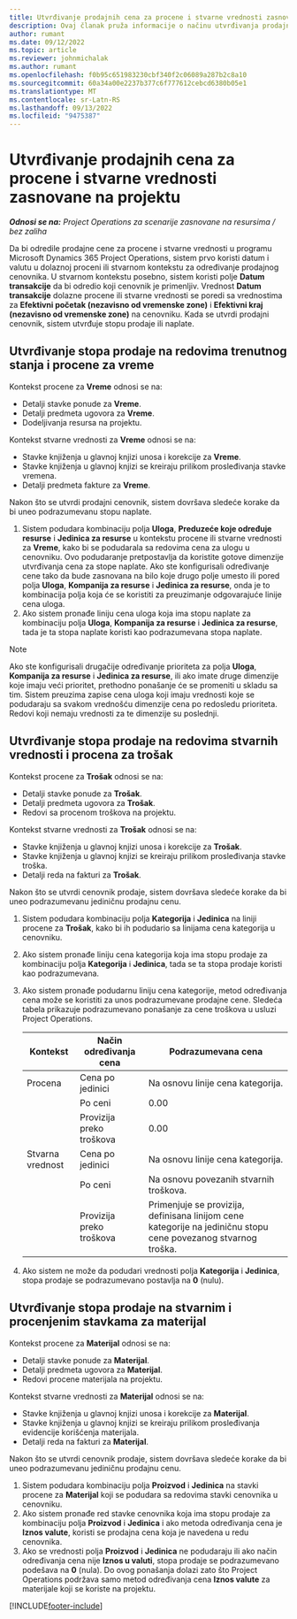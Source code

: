 ```yaml
---
title: Utvrđivanje prodajnih cena za procene i stvarne vrednosti zasnovane na projektu
description: Ovaj članak pruža informacije o načinu utvrđivanja prodajnih cena za procene zasnovane na projektu i stvarnih vrednosti.
author: rumant
ms.date: 09/12/2022
ms.topic: article
ms.reviewer: johnmichalak
ms.author: rumant
ms.openlocfilehash: f0b95c651983230cbf340f2c06089a287b2c8a10
ms.sourcegitcommit: 60a34a00e2237b377c6f777612cebcd6380b05e1
ms.translationtype: MT
ms.contentlocale: sr-Latn-RS
ms.lasthandoff: 09/13/2022
ms.locfileid: "9475387"
---
```

#  <a name="determine-sales-prices-for-project-based-estimates-and-actuals"></a>Utvrđivanje prodajnih cena za procene i stvarne vrednosti zasnovane na projektu

_**Odnosi se na:** Project Operations za scenarije zasnovane na resursima / bez zaliha_

Da bi odredile prodajne cene za procene i stvarne vrednosti u programu Microsoft Dynamics 365 Project Operations, sistem prvo koristi datum i valutu u dolaznoj proceni ili stvarnom kontekstu za određivanje prodajnog cenovnika. U stvarnom kontekstu posebno, sistem koristi polje **Datum transakcije** da bi odredio koji cenovnik je primenljiv. Vrednost **Datum transakcije** dolazne procene ili stvarne vrednosti se poredi sa vrednostima za **Efektivni početak (nezavisno od vremenske zone)** i **Efektivni kraj (nezavisno od vremenske zone)** na cenovniku. Kada se utvrdi prodajni cenovnik, sistem utvrđuje stopu prodaje ili naplate.

## <a name="determining-sales-rates-on-actual-and-estimate-lines-for-time"></a>Utvrđivanje stopa prodaje na redovima trenutnog stanja i procene za vreme

Kontekst procene za **Vreme** odnosi se na:

- Detalji stavke ponude za **Vreme**.
- Detalji predmeta ugovora za **Vreme**.
- Dodeljivanja resursa na projektu.

Kontekst stvarne vrednosti za **Vreme** odnosi se na:

- Stavke knjiženja u glavnoj knjizi unosa i korekcije za **Vreme**.
- Stavke knjiženja u glavnoj knjizi se kreiraju prilikom prosleđivanja stavke vremena.
- Detalji predmeta fakture za **Vreme**. 

Nakon što se utvrdi prodajni cenovnik, sistem dovršava sledeće korake da bi uneo podrazumevanu stopu naplate.

1. Sistem podudara kombinaciju polja **Uloga**, **Preduzeće koje određuje resurse** i **Jedinica za resurse** u kontekstu procene ili stvarne vrednosti za **Vreme**, kako bi se podudarala sa redovima cena za ulogu u cenovniku. Ovo podudaranje pretpostavlja da koristite gotove dimenzije utvrđivanja cena za stope naplate. Ako ste konfigurisali određivanje cene tako da bude zasnovana na bilo koje drugo polje umesto ili pored polja **Uloga**, **Kompanija za resurse** i **Jedinica za resurse**, onda je to kombinacija polja koja će se koristiti za preuzimanje odgovarajuće linije cena uloga.
1. Ako sistem pronađe liniju cena uloga koja ima stopu naplate za kombinaciju polja **Uloga**, **Kompanija za resurse** i **Jedinica za resurse**, tada je ta stopa naplate koristi kao podrazumevana stopa naplate.

> [!NOTE]
> Ako ste konfigurisali drugačije određivanje prioriteta za polja **Uloga**, **Kompanija za resurse** i **Jedinica za resurse**, ili ako imate druge dimenzije koje imaju veći prioritet, prethodno ponašanje će se promeniti u skladu sa tim. Sistem preuzima zapise cena uloga koji imaju vrednosti koje se podudaraju sa svakom vrednošću dimenzije cena po redosledu prioriteta. Redovi koji nemaju vrednosti za te dimenzije su poslednji.

## <a name="determining-sales-rates-on-actual-and-estimate-lines-for-expense"></a>Utvrđivanje stopa prodaje na redovima stvarnih vrednosti i procena za trošak

Kontekst procene za **Trošak** odnosi se na:

- Detalji stavke ponude za **Trošak**.
- Detalji predmeta ugovora za **Trošak**.
- Redovi sa procenom troškova na projektu.

Kontekst stvarne vrednosti za **Trošak** odnosi se na:

- Stavke knjiženja u glavnoj knjizi unosa i korekcije za **Trošak**.
- Stavke knjiženja u glavnoj knjizi se kreiraju prilikom prosleđivanja stavke troška.
- Detalji reda na fakturi za **Trošak**. 

Nakon što se utvrdi cenovnik prodaje, sistem dovršava sledeće korake da bi uneo podrazumevanu jediničnu prodajnu cenu.

1. Sistem podudara kombinaciju polja **Kategorija** i **Jedinica** na liniji procene za **Trošak**, kako bi ih podudario sa linijama cena kategorija u cenovniku.
1. Ako sistem pronađe liniju cena kategorija koja ima stopu prodaje za kombinaciju polja **Kategorija** i **Jedinica**, tada se ta stopa prodaje koristi kao podrazumevana.
1. Ako sistem pronađe podudarnu liniju cena kategorije, metod određivanja cena može se koristiti za unos podrazumevane prodajne cene. Sledeća tabela prikazuje podrazumevano ponašanje za cene troškova u usluzi Project Operations.

    | Kontekst | Način određivanja cena | Podrazumevana cena |
    | --- | --- | --- |
    | Procena | Cena po jedinici | Na osnovu linije cena kategorija. |
    |        | Po ceni | 0.00 |
    |        | Provizija preko troškova | 0.00 |
    | Stvarna vrednost | Cena po jedinici | Na osnovu linije cena kategorija. |
    |        | Po ceni | Na osnovu povezanih stvarnih troškova. |
    |        | Provizija preko troškova | Primenjuje se provizija, definisana linijom cene kategorije na jediničnu stopu cene povezanog stvarnog troška. |

1. Ako sistem ne može da podudari vrednosti polja **Kategorija** i **Jedinica**, stopa prodaje se podrazumevano postavlja na **0** (nulu).

## <a name="determining-sales-rates-on-actual-and-estimate-lines-for-material"></a>Utvrđivanje stopa prodaje na stvarnim i procenjenim stavkama za materijal

Kontekst procene za **Materijal** odnosi se na:

- Detalji stavke ponude za **Materijal**.
- Detalji predmeta ugovora za **Materijal**.
- Redovi procene materijala na projektu.

Kontekst stvarne vrednosti za **Materijal** odnosi se na:

- Stavke knjiženja u glavnoj knjizi unosa i korekcije za **Materijal**.
- Stavke knjiženja u glavnoj knjizi se kreiraju prilikom prosleđivanja evidencije korišćenja materijala.
- Detalji reda na fakturi za **Materijal**. 

Nakon što se utvrdi cenovnik prodaje, sistem dovršava sledeće korake da bi uneo podrazumevanu jediničnu prodajnu cenu.

1. Sistem podudara kombinaciju polja **Proizvod** i **Jedinica** na stavki procene za **Materijal** koji se podudara sa redovima stavki cenovnika u cenovniku.
1. Ako sistem pronađe red stavke cenovnika koja ima stopu prodaje za kombinaciju polja **Proizvod** i **Jedinica** i ako metoda određivanja cena je **Iznos valute**, koristi se prodajna cena koja je navedena u redu cenovnika. 
1. Ako se vrednosti polja **Proizvod** i **Jedinica** ne podudaraju ili ako način određivanja cena nije **Iznos u valuti**, stopa prodaje se podrazumevano podešava na **0** (nula). Do ovog ponašanja dolazi zato što Project Operations podržava samo metod određivanja cena **Iznos valute** za materijale koji se koriste na projektu.

[!INCLUDE[footer-include](../includes/footer-banner.md)]
